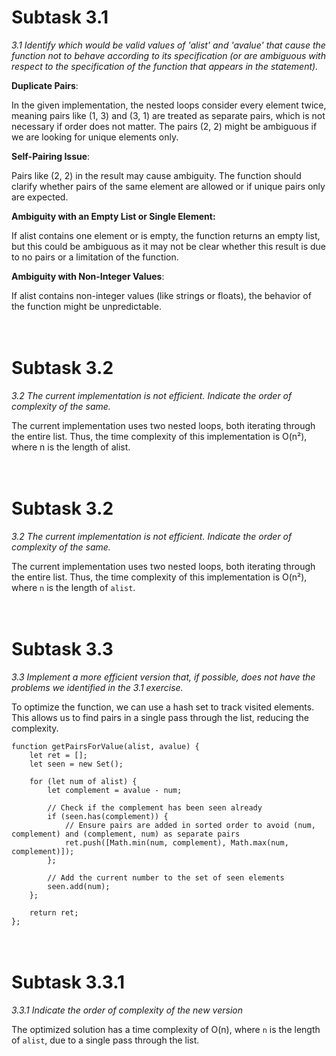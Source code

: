 

# Subtask 3.1
*3.1 Identify which would be *valid* values of 'alist' and 'avalue' that cause the function not to
behave according to its specification (or are ambiguous with respect to the specification of the
function that appears in the statement).*


**Duplicate Pairs**: 
<p>In the given implementation, the nested loops consider every element twice, meaning pairs like (1, 3) and (3, 1) are treated as separate pairs, which is not necessary if order does not matter. The pairs (2, 2) might be ambiguous if we are looking for unique elements only.</p>

**Self-Pairing Issue**: 
<p>Pairs like (2, 2) in the result may cause ambiguity. The function should clarify whether pairs of the same element are allowed or if unique pairs only are expected.</p>

**Ambiguity with an Empty List or Single Element:**

If alist contains one element or is empty, the function returns an empty list, but this could be ambiguous as it may not be clear whether this result is due to no pairs or a limitation of the function.

**Ambiguity with Non-Integer Values**:

If alist contains non-integer values (like strings or floats), the behavior of the function might be unpredictable.


# <br> Subtask 3.2
*3.2 The current implementation is not efficient. Indicate the order of complexity of the same.*

The current implementation uses two nested loops, both iterating through the entire list. Thus, the time complexity of this implementation is O(n²), where n is the length of alist.

# <br> Subtask 3.2
*3.2 The current implementation is not efficient. Indicate the order of complexity of the same.*

The current implementation uses two nested loops, both iterating through the entire list. Thus, the time complexity of this implementation is O(n²), where `n` is the length of `alist`.


# <br> Subtask 3.3
*3.3 Implement a more efficient version that, if possible, does not have the problems we
identified in the 3.1 exercise.*

To optimize the function, we can use a hash set to track visited elements. This allows us to find pairs in a single pass through the list, reducing the complexity.

```
function getPairsForValue(alist, avalue) {
    let ret = [];
    let seen = new Set();

    for (let num of alist) {
        let complement = avalue - num;
        
        // Check if the complement has been seen already
        if (seen.has(complement)) {
            // Ensure pairs are added in sorted order to avoid (num, complement) and (complement, num) as separate pairs
            ret.push([Math.min(num, complement), Math.max(num, complement)]);
        };
        
        // Add the current number to the set of seen elements
        seen.add(num);
    };
    
    return ret;
};
```

# <br> Subtask 3.3.1
*3.3.1 Indicate the order of complexity of the new version*

The optimized solution has a time complexity of O(n), where `n` is the length of `alist`, due to a single pass through the list.